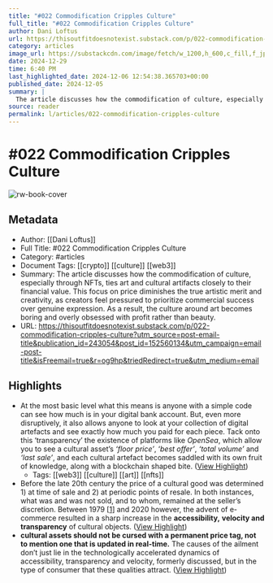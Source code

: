 ```yaml
---
title: "#022 Commodification Cripples Culture"
full_title: "#022 Commodification Cripples Culture"
author: Dani Loftus
url: https://thisoutfitdoesnotexist.substack.com/p/022-commodification-cripples-culture?utm_source=post-email-title&publication_id=243054&post_id=152560134&utm_campaign=email-post-title&isFreemail=true&r=og9hp&triedRedirect=true&utm_medium=email
category: articles
image_url: https://substackcdn.com/image/fetch/w_1200,h_600,c_fill,f_jpg,q_auto:good,fl_progressive:steep,g_auto/https%3A%2F%2Fsubstack-post-media.s3.amazonaws.com%2Fpublic%2Fimages%2F1f605e9b-318f-49cf-bc31-0f175e3fd3c7_1904x1168.jpeg
date: 2024-12-29
time: 6:40 PM
last_highlighted_date: 2024-12-06 12:54:38.365703+00:00
published_date: 2024-12-05
summary: |
  The article discusses how the commodification of culture, especially through NFTs, ties art and cultural artifacts closely to their financial value. This focus on price diminishes the true artistic merit and creativity, as creators feel pressured to prioritize commercial success over genuine expression. As a result, the culture around art becomes boring and overly obsessed with profit rather than beauty.
source: reader
permalink: l/articles/022-commodification-cripples-culture
---
```

# #022 Commodification Cripples Culture

![rw-book-cover](https://substackcdn.com/image/fetch/w_1200,h_600,c_fill,f_jpg,q_auto:good,fl_progressive:steep,g_auto/https%3A%2F%2Fsubstack-post-media.s3.amazonaws.com%2Fpublic%2Fimages%2F1f605e9b-318f-49cf-bc31-0f175e3fd3c7_1904x1168.jpeg)

## Metadata
- Author: [[Dani Loftus]]
- Full Title: #022 Commodification Cripples Culture
- Category: #articles
- Document Tags: [[crypto]] [[culture]] [[web3]] 
- Summary: The article discusses how the commodification of culture, especially through NFTs, ties art and cultural artifacts closely to their financial value. This focus on price diminishes the true artistic merit and creativity, as creators feel pressured to prioritize commercial success over genuine expression. As a result, the culture around art becomes boring and overly obsessed with profit rather than beauty.
- URL: https://thisoutfitdoesnotexist.substack.com/p/022-commodification-cripples-culture?utm_source=post-email-title&publication_id=243054&post_id=152560134&utm_campaign=email-post-title&isFreemail=true&r=og9hp&triedRedirect=true&utm_medium=email

## Highlights
- At the most basic level what this means is anyone with a simple code can see how much is in your digital bank account. But, even more disruptively, it also allows anyone to look at your collection of digital artefacts and see exactly how much you paid for each piece.
  Tack onto this ‘transparency’ the existence of platforms like *OpenSea*, which allow you to see a cultural asset’s *‘floor price’*, ‘*best offer’*, *‘total volume’* and *‘last sale’*, and each cultural artefact becomes saddled with its own fruit of knowledge, along with a blockchain shaped bite. ([View Highlight](https://read.readwise.io/read/01jee0am8q5wpbfewjt73477bj))
    - Tags: [[web3]] [[culture]] [[art]] [[nfts]] 
- Before the late 20th century the price of a cultural good was determined 1) at time of sale and 2) at periodic points of resale. In both instances, what was and was not sold, and to whom, remained at the seller’s discretion.
  Between 1979 [[1](https://thisoutfitdoesnotexist.substack.com/p/022-commodification-cripples-culture/#footnote-1-152560134)] and 2020 however, the advent of e-commerce resulted in a sharp increase in the **accessibility,** **velocity and transparency** of cultural objects. ([View Highlight](https://read.readwise.io/read/01jee0bsc9ts17mqvecq95776v))
- **cultural assets should not be cursed with a permanent price tag, not to mention one that is updated in real-time.** The causes of the ailment don’t just lie in the technologically accelerated dynamics of accessibility, transparency and velocity, formerly discussed, but in the type of consumer that these qualities attract. ([View Highlight](https://read.readwise.io/read/01jee0jnh0g6ngxdcazq31ymg3))



